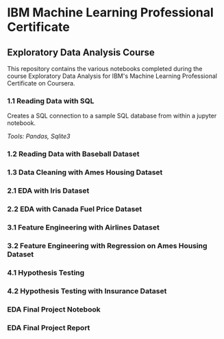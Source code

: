 # IBM Machine Learning Professional Certificate
## Exploratory Data Analysis Course

This repository contains the various notebooks completed during the course Exploratory Data Analysis for IBM's Machine Learning Professional Certificate on Coursera.

### 1.1 Reading Data with SQL

Creates a SQL connection to a sample SQL database from within a jupyter notebook.

*Tools: Pandas, Sqlite3*

### 1.2 Reading Data with Baseball Dataset

### 1.3 Data Cleaning with Ames Housing Dataset

### 2.1 EDA with Iris Dataset

### 2.2 EDA with Canada Fuel Price Dataset

### 3.1 Feature Engineering with Airlines Dataset

### 3.2 Feature Engineering with Regression on Ames Housing Dataset

### 4.1 Hypothesis Testing

### 4.2 Hypothesis Testing with Insurance Dataset

### EDA Final Project Notebook

### EDA Final Project Report

